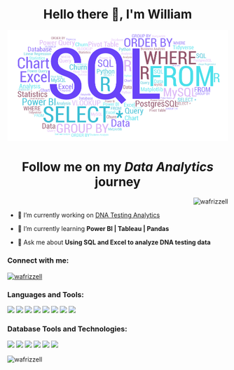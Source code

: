 <h1 align="center">Hello there 👋, I'm William</h1>
<img src="01_Assets/wordart-banner.png">
<h1 align="center">Follow me on my <em><b>Data Analytics</b></em> journey</h1>

<p align="right"> <img src="https://komarev.com/ghpvc/?username=wafrizzell&label=Profile%20views&color=0e75b6&style=flat" alt="wafrizzell" /> </p>

- 🔭 I’m currently working on [DNA Testing Analytics](https://github.com/wafrizzell/ancestry_python)

- 🌱 I’m currently learning **Power BI | Tableau | Pandas**

- 💬 Ask me about **Using SQL and Excel to analyze DNA testing data**


<h3 align="left">Connect with me:</h3>
<p align="left">
<a href="https://linkedin.com/in/wafrizzell" target="blank"><img align="center" src="https://raw.githubusercontent.com/rahuldkjain/github-profile-readme-generator/master/src/images/icons/Social/linked-in-alt.svg" alt="wafrizzell" height="30" width="40" /></a>
</p>

<h3 align="left">Languages and Tools:</h3>
<p align="left">
    <img src="https://img.shields.io/badge/Microsoft_Excel-217346?style=for-the-badge&logo=microsoft-excel&logoColor=white">
    <img src="https://img.shields.io/badge/python-3670A0?style=for-the-badge&logo=python&logoColor=ffdd54">
    <img src="https://img.shields.io/badge/r-%23276DC3.svg?style=for-the-badge&logo=r&logoColor=white">
    <img src="https://img.shields.io/badge/css3-%231572B6.svg?style=for-the-badge&logo=css3&logoColor=white">
    <img src="https://img.shields.io/badge/javascript-%23323330.svg?style=for-the-badge&logo=javascript&logoColor=%23F7DF1E">
    <img src="https://img.shields.io/badge/Visual%20Studio%20Code-0078d7.svg?style=for-the-badge&logo=visual-studio-code&logoColor=white">
    <img src="https://img.shields.io/badge/RStudio-4285F4?style=for-the-badge&logo=rstudio&logoColor=white">
    <img src="https://img.shields.io/badge/jupyter-%23FA0F00.svg?style=for-the-badge&logo=jupyter&logoColor=white">
</p>


<h3 align="left">Database Tools and Technologies:</h3>
<p float="left">
<img src="https://img.shields.io/badge/mysql-%2300f.svg?style=for-the-badge&logo=mysql&logoColor=white">
<img src="https://img.shields.io/badge/MariaDB-003545?style=for-the-badge&logo=mariadb&logoColor=white">
<img src="https://img.shields.io/badge/postgres-%23316192.svg?style=for-the-badge&logo=postgresql&logoColor=white">
<img src="https://img.shields.io/badge/Microsoft%20SQL%20Sever-CC2927?style=for-the-badge&logo=microsoft%20sql%20server&logoColor=white">
<img src="https://img.shields.io/badge/sqlite-%2307405e.svg?style=for-the-badge&logo=sqlite&logoColor=white">
<img src="https://img.shields.io/badge/Oracle-F80000?style=for-the-badge&logo=oracle&logoColor=white">
</p>

<p><img align="center" src="https://github-readme-streak-stats.herokuapp.com/?user=wafrizzell&" alt="wafrizzell" /></p>

<!--
    Unused apps and icons, set aside for future use

    Top Language Gadget
    <p><img align="center" src="https://github-readme-stats.vercel.app/api/top-langs?username=wafrizzell&show_icons=true&locale=en&layout=compact" alt="wafrizzell" /></p>


    Social Media Icons
    <a href="https://kaggle.com/wafrizzell" target="blank"><img align="center" src="https://raw.githubusercontent.com/rahuldkjain/github-profile-readme-generator/master/src/images/icons/Social/kaggle.svg" alt="wafrizzell" height="30" width="40" /></a>

    Languages and Tools


    Database Tools and Technologies
    <a href="https://www.sqlite.org/" target="_blank" rel="noreferrer"> <img src="https://www.vectorlogo.zone/logos/sqlite/sqlite-icon.svg" alt="sqlite" width="40" height="40"/> </a> 
-->
